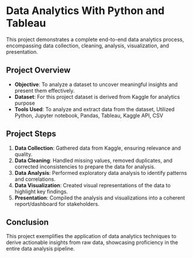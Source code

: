 # Data Analytics With Python and Tableau

This project demonstrates a complete end-to-end data analytics process, encompassing data collection, cleaning, analysis, visualization, and presentation.

## Project Overview

- **Objective**: To analyze a dataset to uncover meaningful insights and present them effectively.
- **Dataset**: For this project dataset is derived from Kaggle for analytics purpose
- **Tools Used**: To analyze and extract data from the dataset, Utilized Python, Jupyter notebook, Pandas, Tableau, Kaggle API, CSV

## Project Steps

1. **Data Collection**: Gathered data from Kaggle, ensuring relevance and quality.
2. **Data Cleaning**: Handled missing values, removed duplicates, and corrected inconsistencies to prepare the data for analysis.
3. **Data Analysis**: Performed exploratory data analysis to identify patterns and correlations.
4. **Data Visualization**: Created visual representations of the data to highlight key findings.
5. **Presentation**: Compiled the analysis and visualizations into a coherent report/dashboard for stakeholders.


## Conclusion

This project exemplifies the application of data analytics techniques to derive actionable insights from raw data, showcasing proficiency in the entire data analysis pipeline.

